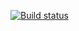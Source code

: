 [![Build status](https://ci.lwqwq.com/api/projects/status/p85o7f2n8mg5mw46?svg=true)](https://ci.lwqwq.com/project/AppVeyor/tianlang)